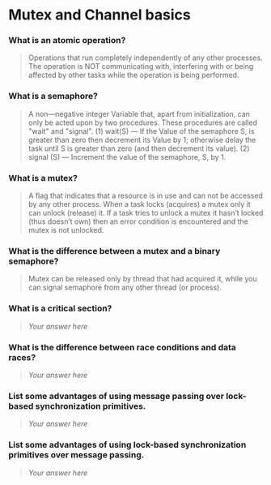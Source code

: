 # Mutex and Channel basics

### What is an atomic operation?
> Operations that run completely independently of any other processes. The operation is NOT communicating with, interfering with or being affected by other tasks while the operation is being performed. 

### What is a semaphore?
> A non—negative integer Variable that, apart from initialization, can only be acted upon by two procedures. These procedures are called "wait" and "signal".
> (1) wait(S) — If the Value of the semaphore S, is greater than zero then decrement its Value by 1; otherwise delay the task until S is greater than zero (and then decrement its value).
> (2) signal (S) — Increment the value of the semaphore, S, by 1.

### What is a mutex?
> A flag that indicates that a resource is in use and can not be accessed by any other process. 
> When a task locks (acquires) a mutex only it can unlock (release) it. If a task tries to unlock a mutex it hasn’t locked (thus doesn’t own) then an error condition is encountered and the mutex is not unlocked.

### What is the difference between a mutex and a binary semaphore?
> Mutex can be released only by thread that had acquired it, while you can signal semaphore from any other thread (or process).

### What is a critical section?
> *Your answer here*

### What is the difference between race conditions and data races?
 > *Your answer here*

### List some advantages of using message passing over lock-based synchronization primitives.
> *Your answer here*

### List some advantages of using lock-based synchronization primitives over message passing.
> *Your answer here*
